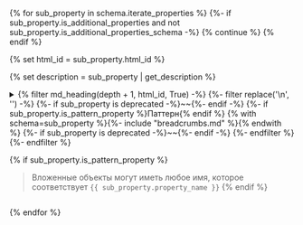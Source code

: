 {% for sub_property in schema.iterate_properties %}
  {%- if sub_property.is_additional_properties and not sub_property.is_additional_properties_schema -%}
    {% continue %}
  {% endif %}

  {% set html_id = sub_property.html_id %}

  {% set description = sub_property | get_description %}
<details>
<summary>
    {% filter md_heading(depth + 1, html_id, True) -%}
      {%- filter replace('\n', '') -%}
    {%- if sub_property is deprecated  -%}~~{%- endif -%}
    {%- if sub_property.is_pattern_property %}Паттерн{% endif %} {% with schema=sub_property %}{%- include "breadcrumbs.md" %}{% endwith %}
    {%- if sub_property is deprecated -%}~~{%- endif -%}
    {%- endfilter %}
  {%- endfilter %}
  
  {% if sub_property.is_pattern_property %}
> Вложенные объекты могут иметь любое имя, которое соответствует
```{{ sub_property.property_name }}```
  {% endif %}

</summary>
<blockquote>

  {% with schema=sub_property, skip_headers=False, depth=depth+1 %}
    {% include "content.md" %}
  {% endwith %}

</blockquote>
</details>

{% endfor %}